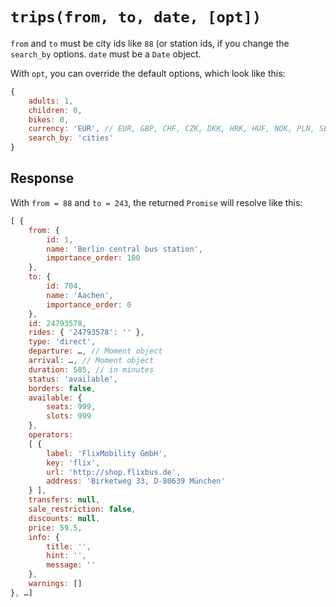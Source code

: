 # `trips(from, to, date, [opt])`

`from` and `to` must be city ids like `88` (or station ids, if you change the `search_by` options.
`date` must be a `Date` object.

With `opt`, you can override the default options, which look like this:

```javascript
{
	adults: 1,
	children: 0,
	bikes: 0,
	currency: 'EUR', // EUR, GBP, CHF, CZK, DKK, HRK, HUF, NOK, PLN, SEK, BGN, RON
	search_by: 'cities'
}
```

## Response

With `from = 88` and `to = 243`, the returned `Promise` will resolve like this:

```js
[ {
	from: {
		id: 1,
		name: 'Berlin central bus station',
		importance_order: 100
	},
	to: {
		id: 704,
		name: 'Aachen',
		importance_order: 0
	},
	id: 24793578,
	rides: { '24793578': '' },
	type: 'direct',
	departure: …, // Moment object
	arrival: …, // Moment object
	duration: 585, // in minutes
	status: 'available',
	borders: false,
	available: {
		seats: 999,
		slots: 999
	},
	operators: 
	[ { 
		label: 'FlixMobility GmbH',
		key: 'flix',
		url: 'http://shop.flixbus.de',
		address: 'Birketweg 33, D-80639 München'
	} ],
	transfers: null,
	sale_restriction: false,
	discounts: null,
	price: 59.5,
	info: {
		title: '',
		hint: '',
		message: ''
	},
	warnings: []
}, …]
```
